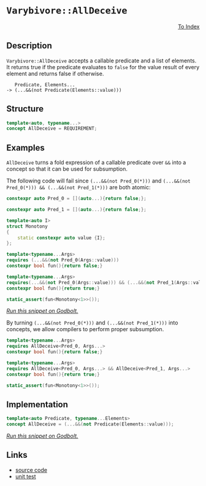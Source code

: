 <!-- Copyright 2024 Feng Mofan
SPDX-License-Identifier: Apache-2.0 -->

# `Varybivore::AllDeceive`

<p style='text-align: right;'><a href="../../../index.md#conceptualizations-3">To Index</a></p>

## Description

`Varybivore::AllDeceive` accepts a callable predicate and a list of elements.
It returns true if the predicate evaluates to `false` for the value result of every element and returns false if otherwise.

<pre><code>   Predicate, Elements...
-> (...&&(not Predicate(Elements::value)))</code></pre>

## Structure

```C++
template<auto, typename...>
concept AllDeceive = REQUIREMENT;
```

## Examples

`AllDeceive` turns a fold expression of a callable predicate over `&&` into a concept so that it can be used for subsumption.

The following code will fail since `(...&&(not Pred_0(*)))` and `(...&&(not Pred_0(*))) && (...&&(not Pred_1(*)))` are both atomic:

```C++
constexpr auto Pred_0 = [](auto...){return false;};

constexpr auto Pred_1 = [](auto...){return false;};

template<auto I>
struct Monotony
{
    static constexpr auto value {I};
};

template<typename...Args>
requires (...&&(not Pred_0(Args::value)))
constexpr bool fun(){return false;}

template<typename...Args>
requires(...&&(not Pred_0(Args::value))) && (...&&(not Pred_1(Args::value)))
constexpr bool fun(){return true;}

static_assert(fun<Monotony<1>>());
```

[*Run this snippet on Godbolt.*](https://godbolt.org/#z:OYLghAFBqd5QCxAYwPYBMCmBRdBLAF1QCcAaPECAMzwBtMA7AQwFtMQByARg9KtQYEAysib0QXACx8BBAKoBnTAAUAHpwAMvAFYTStJg1DIApACYAQuYukl9ZATwDKjdAGFUtAK4sGIAMwArKSuADJ4DJgAcj4ARpjEEgCcpAAOqAqETgwe3r4BwemZjgLhkTEs8YlcKXaYDtlCBEzEBLk%2BfkG2mPYlDE0tBGXRcQnJts2t7fldCpNDESOVYzUAlLaoXsTI7BxoDHOYqqnEANRMXkSnysSY6AD6Gqcm/gAiz4FWga8QF0QAdIDViYAOwWW4ELYMU5UMRKF5WEGvBEmDQAQVRaP2h2OZz%2BqGutweXGebw%2BXx%2B%2BMB/2BYIhUJhcMwKKRKPRmIImBYqQMnJebnxpwAki9sJi5sQvA5TgBZASoIgMACemNBVnRp01pzmTEcyFO2M5uPOlwJADcxF5MM8wSLWf51Rj7Y6OVyebrmf43AQlalGKxMNS0cRgApRZjbgBHLx4W4KU4QanmABsKYgDAVhLujwgwdDIBAFu8mFWpcxhqOJ1OsVQnhhXgYEFp4MwkOI0NhtHhDtByPZ6M53N5nu9vv9bCDIbD/jF6KjMbjicBKbTGYIWYeGlzU4LRatpdWzzMqePCaTx9XmZu2a42/zhctJbL6IrxprdaoDabavp7dOBElT1ET7DF0R1PV7iYBQlFaagG35OU1wEFUvS4cMZybYEHQ4dZaE4QJeD8DgtFIVBODcaxrG1TZtmtcx/B4UgCE0HD1gAaxAQJk3%2BAAOZMpECEFk0kJJ/CEsx/H0ThJF4FgJA0DRSCIkiyI4XgFBARTmOInDSDgWAYEQEBNgIVJLnISg0G5OgEiiANOFUPiAFphNOYBkH1KR/jMXg7kIEg8HQPR%2BEEEQxHYKQZEERQVHUHTSF0LhSAAd2IJhUk4HhcPwwiWNIzgAHlLjM9dUCoU5HOTFzJDcjzTi8swEw8az6DOeiuFWXhtK0dYICQKzUhssgKAgAahpAYApDMPg6E5YgNIgWI8tiCIWiVTLeBW5hiCVArYm0eptMYqy2EEAqGFodb4qwWIvGAAVaC7DbSCwFhDGAcRrtjQ68DNTANPio56kuXZGIiTk8Pi2g8FiNKdo8LA8oAvA5O4Xg/uIGslFeLl3uhowWPWKgDFDAA1PBMGSgq/SIxiQuEURxEi%2BmYrUPLEv0d6UEoyx9BhjTIHWVBUj6AGnLmdAXleUxLGsMwVIx4hAv%2B%2BB1jqBpnAgVxpj8JKwkWCoqj0IosgEHXjYyU2GGGQ2Vm6XpGnmc2kvVvoBlaG3RmqCZBmdn2PYNr2JDVmidmDqSOAIpS8tUirnNc9zPMkbyE1wfy2okjqusJ9YEEwJgsESJtSA4yR/H%2BUSQUkDRJDMSRkwUriUkhmTSDkhj/n45MeKSHiuGTQJJC4QJROTaP4tU9TNKYwm9MMvrjOK8yRrG1q7LYTgWhYM0QScpgDQMIx6qSf4uH%2BEi/KIJWgqS%2BmwqZ6QWaUNn4t0abUvSjbssj3KJ8KpfSrlS3jvPeB93rH1PufJqqAWoJCPP4MwnUZ46V6v1GBg1WoWVGug8awDd7IEPpNJIXBFI0FoHNBaS14pbTWs9GhO09oHQcM9E6jACDnUunlG6d0HpPTRi9XGRhPokXwLcBof0AYX1UMDTkz1wY9DytDWGa0Ea7BIsjVGjEMZY0wDjN6QiIigBQXwEmChyaU2powZ6d9GYRUfrIVmcUSJv05gTGWVheZKIFsXYWotODiwIJLN47i5YKwSNfFWgt7Y/U1trTwHQ9D63KEHJKJs%2Bh%2BzSdkT2yxvau0dr7eJ%2BQXY9Bif0eY2SjYuydoU3W/sFjJJyeHBQocIrfyjspXgsc8GgIIeAmokCngQDTlfeBWdkE9VzvnQulBv6t3bifGuIIR4ghBP4Wu9ch7jxUpwKeWlZ76SMiZEqWDV62XshwLerkWAKDNPqM0/ThxzF8vgK%2BgVgqyHvnYqK8hn5OJ0AEFKaUMpozab/bZHAiqmUuKcMq5xiAsCuTcu5DyPRzGgbAjO/h/BIO6rpBepzhqWRwa1QsyBUipHuPcpI9xHkEEgvC4SM1yEJEoctVaO06Hst2vtQ6LCYGnXYRdK6IjMC3XumIPhjFXp4zUbwURP0JF5SBsgEGcjBAKKhjDOGSpVFIyVpo9GCQdF6LxoY2exMmBkwplTGm1iPm2IkPY6Kvz2YAsIdzWWnj%2Baq1IiLbIAMAD0EsPUeIsPLTpitlbeLViUjWfgtYMHcDUxJiaKl20yWbZNqTLZ9DTbk2Nbtql5FqXkgQ7t6lLEqXUv2OoA4NMqSHLYYcOoR3aTHTgcKEU1Wubc04VL/i0tTi8kgoycU51IHnAuYxi4t1kiAMwJ8sWBECDXEhGgsVCR4lszpOzbDT1xaWEuIAy6n38DxQeEkV3JgkkJCO/gwU7rUuM1iEcfLbvyk%2Bg96wMaZGcJIIAA)

By turning `(...&&(not Pred_0(*)))` and `(...&&(not Pred_1(*)))` into concepts, we allow compilers to perform proper subsumption.

```C++
template<typename...Args>
requires AllDeceive<Pred_0, Args...>
constexpr bool fun(){return false;}

template<typename...Args>
requires AllDeceive<Pred_0, Args...> && AllDeceive<Pred_1, Args...>
constexpr bool fun(){return true;}

static_assert(fun<Monotony<1>>());
```

## Implementation

```C++
template<auto Predicate, typename...Elements>
concept AllDeceive = (...&&(not Predicate(Elements::value)));
```

[*Run this snippet on Godbolt.*](https://godbolt.org/#z:OYLghAFBqd5QCxAYwPYBMCmBRdBLAF1QCcAaPECAMzwBtMA7AQwFtMQByARg9KtQYEAysib0QXACx8BBAKoBnTAAUAHpwAMvAFYTStJg1DIApACYAQuYukl9ZATwDKjdAGFUtAK4sGIAGxmpK4AMngMmAByPgBGmMQgQQAOqAqETgwe3r4ByanpAmER0SxxCUF2mA4ZQgRMxARZPn6Btpj2jgK19QRFUbHxibZ1DU05rQojveH9pYNmAJS2qF7EyOwcBJgsSQZbJgDMbkxeRADUysSY%2BKJbpGcEAJ5JjKyYAHSf2PRsggqH2BMGgAgmgGOskgQzsDaLQACJVTB4ABumDOhzhZwgn3e5n8eIgDFQUMu1zwt0wEG%2B20YBAUIBAyLEXkwCzZhysIKBwIA9AAqAWCoXCnnc/mCs4AFUwkwUZyFopB4uFKoFiuB3LBk0wqiSxDOJ3OpPQAH0NOiDpiTABWKzWuEQQ2oHELEwAdgsVwIqwYZyoYiUHPdcKDXJBWq2uv1TouV1NXAtVttNodTpd7s9mG9xF9/togYOVjdIcL3O5Wx2e0wh2Op1QZwAkgDuZNiF4HGcALICYkCR5lj3cs7Ds6TJiOZBnCM6vUGutnJneNEZpvF0MatelsPAiu7cfVo5PF7MNg44HEYD/A6AkFXACOXjwVzlMPhiJRB7cxrN93Pl5xzbhgI2pRmcMSoJ4fpeAwECuh6Xo%2Bn6AYHkWIbbruVY1kerynp8f5Xje56YA%2BT4ytCsIIusH41t%2BGi/heCgAde6JmPirHkW%2BVGojRcYmlw9H/p8gGgsBkazuBkFUNBsEZghOYPG2KHBmWIJjhOJpMAoSgNNQ0E1t2RJEAw/ZHFwzbXrBrqFhwSy0Jw1q8H4HBaKQqCcG41jWKOKxrMuZgHDwpAEJoNlLAA1iA1qSO8GiSFwboHBo1oaKxgQABxpfonCSLwLASBodFOS5bkcLw9J0cFzk2aQcCwDAiAgCsBBJKc5CUGgOx0PEkRvJwqhpf4AC0/iSGcwDIJOUjvGYvBkkQxB4Ogej8IIIhiOwUgyIIigqOoVWkLo/EAO7EEwSScDwtn2Y5IWuZwADypwtVCqBUGc/VDSNY0TWcU1mFiHidfQ%2BrmAFCy8JVWhLBASAdUkXVkBQEBwwjIDAFIQQ0LQWzEPSEAxLdMThPUjwXbwRPMMQjz3TE2hVJVgUdb8BD3QwtCk/tWAxF4wDHLC9LcLwWAsIYwDiJzpHVKiAsuTqVSnBsgXhFsdn7bQeAxKdVMeFgt0EAteWC6QqLEOBSgIiLRjq0YIVLFQBiXgAangmBHfdx5k1twiiOIm0rfIShqLdh36KLKCeZY%2Bga/SkBLKgkIZALg2TOgGKmJY1hmMVJsLVgMewW0HQZC4DDuJ4zR6KEMwlGUegpGknSZOXOT8fXBQMH0NeDPxlTVF0UxjH4PftPTNRTJ3AwJD3A/N0Pww9BPcxT0sCg%2BesEhXRwDmkEVvAle9A3DaN42TdF/1Uvg80sWDEO20sCCYEwWAJAXEWSAc7wAJwHG6kixWYkh/AFWtP4T%2BWUOA5VIHlAK7x/BcH8GlT%2BaV4FRS4Nab%2B/gd63RKmVEAFVbY1XqjDRqT1WpIxRsDHqbBOD1BYMiN0g0mBTgMEYX6n93hcBirNS%2BJBFrLVkGtX20h/Y7SDvtXQQQTpnTJpvbeu87ocEes1U4ZxXoGmIHQhhTDkAsOAGwjhMUAaoCBvEa%2Bixb5VWhrDYx8NgZtWRjY1GtD6GDR0aLLgn8uB0SxjjPGBN9oUxJp7QJVMaZ0wcJ7JmtJWbs1ulzHmfN8ye2FqLcWLl8BXCljKW6ctkAK09srdot11aaxJjrDYLl9Z4ENoFE2ZtMAW1SeEUAli%2BAOwUM7V27tGCe39oIjawjZCiL2i5CRocbbpysJHEp%2Bc44J2ApwZOBBU6WkmZnbO8Rc7ZNjoXUezgICuEHpXUui9a6t3yI3I55yG4ZFOd3XZfcGDdFGLPPQvdG7POmMUSebyZ7ZDnmOBodzl7LFWOvLgsibr7X3s4rRzDRb6M4eaC%2BhASDXwhRYqG99H7P0oJvSB0D2GxTdOgt0CVJAAJGvxeRODbB4KCgQ2qDUmrPXsRQ7qvUOC0K%2BiwBQyJJzIg8e8KskxuGotzvw1aPsBle2GcHEABxSBSPOoLSFWDoUPVIS9N63LRq8v5QuIVIqoQQEBrY0xoMDjgwZa04h7LEbtUccDRkyAkhJBNIKz%2BJpjUaQ0SNPgdBfGUH8S5EJHNAphrCfTSJxjmYxI5ukzA3NeZiCSUbFJVsKlC0lo4aWOTVDyy2AUwQRS1Yay1o8cpesDaezqakBp2wmk21afbJgTsXZuw9kbPp0qJCDO2oHEZOgFXjOMBHGwMz4BzMbgLHkKdw4Z0sFnPeOdFrbILu84uBzS5XOCCc6uPzrnt13W3RuwK3kj0eZ83dm7%2B4LwPUvX5PQb3jwfWclea8NpqppZwdRLAeV8oFUa/ckwsS4HFei61kNQqkAfk/QYBdVYEsSOwg4BxrTJTigVNDboEHquKpwXB%2BDLHhRAJIa0X9rRpVYp/SQn8Eo/y4Iq1WBwoUEdKjarF4CZr4b3oRzjMGTZpGcJIIAA)

## Links

- [source code](../../../../conceptrodon/varybivore/concepts/all_deceive.hpp)
- [unit test](../../../../tests/unit/concepts/varybivore/all_deceive.test.hpp)
